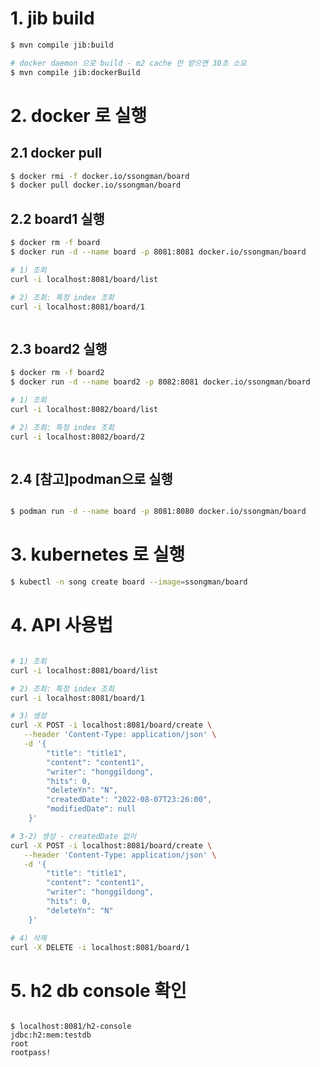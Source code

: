 

# 1. jib build

```sh
$ mvn compile jib:build

# docker daemon 으로 build - m2 cache 만 받으면 30초 소요
$ mvn compile jib:dockerBuild


```




# 2. docker 로 실행

## 2.1 docker pull

```sh
$ docker rmi -f docker.io/ssongman/board
$ docker pull docker.io/ssongman/board


```


## 2.2 board1 실행

```sh
$ docker rm -f board
$ docker run -d --name board -p 8081:8081 docker.io/ssongman/board

# 1) 조회
curl -i localhost:8081/board/list

# 2) 조회: 특정 index 조회
curl -i localhost:8081/board/1



```


## 2.3 board2 실행

```sh
$ docker rm -f board2
$ docker run -d --name board2 -p 8082:8081 docker.io/ssongman/board

# 1) 조회
curl -i localhost:8082/board/list

# 2) 조회: 특정 index 조회
curl -i localhost:8082/board/2



```


## 2.4 [참고]podman으로 실행

```sh

$ podman run -d --name board -p 8081:8080 docker.io/ssongman/board


```





# 3. kubernetes 로 실행

```sh
$ kubectl -n song create board --image=ssongman/board


```







# 4. API 사용법

```sh

# 1) 조회
curl -i localhost:8081/board/list

# 2) 조회: 특정 index 조회
curl -i localhost:8081/board/1

# 3) 생성
curl -X POST -i localhost:8081/board/create \
   --header 'Content-Type: application/json' \
   -d '{
        "title": "title1",
        "content": "content1",
        "writer": "honggildong",
        "hits": 0,
        "deleteYn": "N",
        "createdDate": "2022-08-07T23:26:00",
        "modifiedDate": null
    }'

# 3-2) 생성 - createdDate 없이
curl -X POST -i localhost:8081/board/create \
   --header 'Content-Type: application/json' \
   -d '{
        "title": "title1",
        "content": "content1",
        "writer": "honggildong",
        "hits": 0,
        "deleteYn": "N"
    }'

# 4) 삭제
curl -X DELETE -i localhost:8081/board/1


```



# 5. h2 db console 확인
```

$ localhost:8081/h2-console
jdbc:h2:mem:testdb
root
rootpass!

```    
    